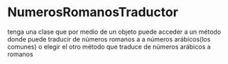 # NumerosRomanosTraductor
tenga una clase que por medio de un objeto puede acceder a un método donde puede traducir de números romanos a a números arábicos(los comunes) o elegir el otro método que traduce de números arábicos a romanos 
